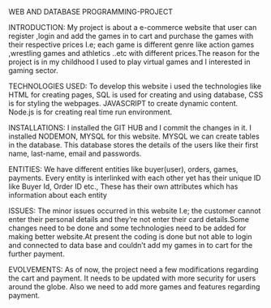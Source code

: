 WEB AND DATABASE PROGRAMMING-PROJECT

INTRODUCTION: My project is about a e-commerce website that user can register ,login  and add the games in to cart and purchase the games with their respective prices I.e; each game is different genre like action games ,wrestling games  and athletics ..etc with different prices.The reason for the project is in my childhood I used to play virtual games and I interested in gaming sector.

TECHNOLOGIES USED: To develop this website i  used the technologies like HTML for creating pages, SQL is used for creating and using database, CSS is for styling the webpages. JAVASCRIPT to create dynamic content. Node.js is for creating real time run environment.

INSTALLATIONS: I installed the GIT HUB and I commit the changes in it. I installed NODEMON, MYSQL for this website. MYSQL we can create tables in the database. This database stores the details of the users like their first name, last-name, email and passwords.

ENTITIES: We have different entities like buyer(user), orders, games, payments. Every entity is interlinked with each other yet has their unique ID like Buyer Id, Order ID etc., These has their own attributes which has information about each entity 

ISSUES: The minor issues occurred in this website I.e; the customer cannot enter their personal details and they’re not enter their card details.Some changes need to be done and some technologies need to be added for making better website.At present the coding is done but not able to login and connected to data base and couldn’t add my games in to cart for the further payment.

EVOLVEMENTS: As of now, the project need a few modifications regarding the cart and payment. It needs to be updated with more security for users around the globe. Also we need to add more games and features regarding payment. 


